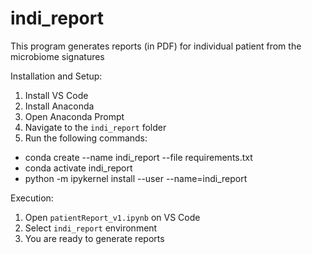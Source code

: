 # indi_report
This program generates reports (in PDF) for individual patient from the microbiome signatures

Installation and Setup:
1) Install VS Code
2) Install Anaconda
3) Open Anaconda Prompt
4) Navigate to the `indi_report` folder
5) Run the following commands:
  - conda create --name indi_report --file requirements.txt
  - conda activate indi_report
  - python -m ipykernel install --user --name=indi_report

Execution:
1) Open `patientReport_v1.ipynb` on VS Code
2) Select `indi_report` environment
3) You are ready to generate reports
